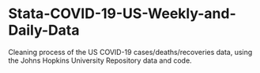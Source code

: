 # Stata-COVID-19-US-Weekly-and-Daily-Data
Cleaning process of the US COVID-19 cases/deaths/recoveries data, using the Johns Hopkins University Repository data and code.

